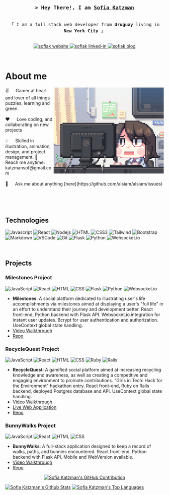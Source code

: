 <!--
<h2 align="center">
  Welcome to Sofia Katzman's GitHub!
  <img src="https://media.giphy.com/media/hvRJCLFzcasrR4ia7z/giphy.gif" width="28">
</h2>
-->

<!--
<p align="center">
  <a href="https://github.com/sofiakatzman"><img src="https://readme-typing-svg.herokuapp.com/?lines=Self%20Taught%20Programmer;Front%20End%20Developer;1.5%2B%20years%20of%20coding%20experience;Always%20learning%20new%20things&center=true&width=380&height=45"></a>
</p>

 -->

<!-- Intro  -->
<h3 align="center">
        <samp>&gt; Hey There!, I am
                <b><a target="_blank" href="https://sofia-katzman-portfolio-95abeaadef17.herokuapp.com/">Sofia Katzman</a></b>
        </samp>
</h3>


<p align="center"> 
  <samp>
    <br>
    「 I am a full stack web developer from <b>Uruguay</b> living in <b>New York City</b> 」
    <br>
    <br>
  </samp>
</p>

<p align="center">
 <a href="https://sofia-katzman-portfolio-95abeaadef17.herokuapp.com/" target="blank">
  <img src="https://img.shields.io/badge/Website-DC143C?style=for-the-badge&logo=medium&logoColor=white" alt="sofiak website" />
 </a>
 <a href="https://linkedin.com/in/sofia-katzman" target="_blank">
  <img src="https://img.shields.io/badge/LinkedIn-0077B5?style=for-the-badge&logo=linkedin&logoColor=white" alt="sofiak linked-in"/>
 </a>
 <a href="https://medium.com/@katzmansof" target="_blank">
  <img src="https://img.shields.io/badge/medium-0A0A0A?style=for-the-badge&logo=medium&logoColor=white" alt="sofiak blog" />
 </a>
</p>
<br />

<!-- About Section -->
 # About me
 
<p>
 <img align="right" width="350" src="/assets/programmer.gif" alt="Coding gif" />
 ✌️ &emsp; Gamer at heart and lover of all things puzzles, learning and green. <br/><br/>
 ❤️ &emsp; Love coding, and collaborating on new projects<br/><br/>
 💡 &emsp; Skilled in illustration, animation, design, and project management. 
 📧 &emsp; Reach me anytime: katzmansof@gmail.com<br/><br/>
 💬 &emsp; Ask me about anything [here](https://github.com/alsiam/alsiam/issues)

</p>

<br/>
<br/>
<br/>

## Technologies

![Javascript](https://img.shields.io/badge/Javascript-F0DB4F?style=for-the-badge&labelColor=black&logo=javascript&logoColor=F0DB4F)
![React](https://img.shields.io/badge/-React-61DBFB?style=for-the-badge&labelColor=black&logo=react&logoColor=61DBFB)
![Nodejs](https://img.shields.io/badge/Nodejs-3C873A?style=for-the-badge&labelColor=black&logo=node.js&logoColor=3C873A)
![HTML](https://img.shields.io/badge/HTML5-E34F26?style=for-the-badge&logo=html5&logoColor=white)
![CSS3](https://img.shields.io/badge/CSS3-1572B6?style=for-the-badge&logo=css3&logoColor=white)
![Tailwind](https://img.shields.io/badge/Tailwind_CSS-092749?style=for-the-badge&logo=tailwindcss&logoColor=06B6D4&labelColor=000000)
![Bootstrap](https://img.shields.io/badge/Bootstrap-563D7C?style=for-the-badge&logo=bootstrap&logoColor=white)
![Markdown](https://img.shields.io/badge/Markdown-000000?style=for-the-badge&logo=markdown&logoColor=white)
![VSCode](https://img.shields.io/badge/Visual_Studio-0078d7?style=for-the-badge&logo=visual%20studio&logoColor=white)
![Git](https://img.shields.io/badge/Git-F05032?style=for-the-badge&logo=git&logoColor=white)
![Flask](https://img.shields.io/badge/Flask-F05032?style=for-the-badge&logo=Flask&logoColor=white)
![Python](https://img.shields.io/badge/Python-F05032?style=for-the-badge&logo=Python&logoColor=yellow)
![Wehsocket.io](https://img.shields.io/badge/Websocket.io-F05032?style=for-the-badge&logo=Websocket.io&logoColor=pink)

<br/>

## Projects
</p>

### Milestones Project

![JavaScript](https://img.shields.io/badge/JavaScript-F0DB4F)
![React](https://img.shields.io/badge/React-61DBFB)
![HTML](https://img.shields.io/badge/HTML-white)
![CSS](https://img.shields.io/badge/CSS-white)
![Flask](https://img.shields.io/badge/Flask-white)
![Python](https://img.shields.io/badge/Python-yellow)
![Websocket.io](https://img.shields.io/badge/Websocket.io-pink)
- **Milestones**: A social platform dedicated to illustrating user's life accomplishments via milestones aimed at displaying a user's "full life" in an effort to understand their journey and development better. React front-end, Python backend with Flask API. Websocket.io integration for instant user updates. Bcrypt for user authentication and authorization. UseContext global state handling.
- [Video Walkthrough](https://www.youtube.com/watch?v=23grUYcH2Qw)
- [Repo](https://github.com/sofiakatzman/Milestones.git)

### RecycleQuest Project

![JavaScript](https://img.shields.io/badge/JavaScript-F0DB4F)
![React](https://img.shields.io/badge/React-61DBFB)
![HTML](https://img.shields.io/badge/HTML-white)
![CSS](https://img.shields.io/badge/CSS-white)
![Ruby](https://img.shields.io/badge/Ruby-red)
![Rails](https://img.shields.io/badge/Rails-red)
- **RecycleQuest**: A gamified social platform aimed at increasing recycling knowledge and awareness, as well as creating a competitive and engaging environment to promote contributions. "Girls in Tech: Hack for the Environment" hackathon entry. React front-end, Ruby on Rails backend, deployed Postgres database and API. UseContext global state handling.
- [Video Walkthrough](https://youtu.be/X9x1nlTRcv0)
- [Live Web Application](https://ruby-rails-blazer-part-ii.onrender.com/)
- [Repo](https://github.com/elainedoud/RecycleQuest.git)

### BunnyWalks Project

![JavaScript](https://img.shields.io/badge/JavaScript-F0DB4F)
![React](https://img.shields.io/badge/React-61DBFB)
![HTML](https://img.shields.io/badge/HTML-white)
![CSS](https://img.shields.io/badge/CSS-white)
- **BunnyWalks**: A full-stack application designed to keep a record of walks, paths, and bunnies encountered. React front-end, Python backend with Flask API. Mobile and WebVersion available.
- [Video Walkthrough](https://youtu.be/A9YwlcA_n5E)
- [Repo](https://github.com/sofiakatzman/Bunny-Walks.git)


<p align="center">
  <a href="https://github.com/sofiakatzman">
    <img src="https://github-profile-summary-cards.vercel.app/api/cards/profile-details?username=sofiakatzman&theme=radical" alt="Sofia Katzman's GitHub Contribution"/>
  </a>
</p>

<a> 
    <a href="https://github.com/sofiakatzman"><img alt="Sofia Katzman's Github Stats" src="https://denvercoder1-github-readme-stats.vercel.app/api?username=sofiakatzman&show_icons=true&count_private=true&theme=react&border_color=7F3FBF&bg_color=0D1117&title_color=F85D7F&icon_color=F8D866" height="192px" width="49.5%"/></a>
  <a href="https://github.com/sofiakatzman"><img alt="Sofia Katzman's Top Languages" src="https://denvercoder1-github-readme-stats.vercel.app/api/top-langs/?username=sofiakatzman&langs_count=8&layout=compact&theme=react&border_color=7F3FBF&bg_color=0D1117&title_color=F85D7F&icon_color=F8D866" height="192px" width="49.5%"/></a>
  <br/>
</a>
